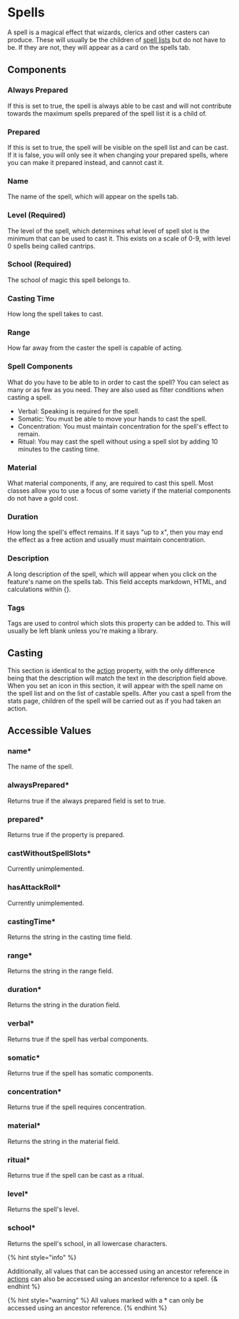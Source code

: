 # Spells

A spell is a magical effect that wizards, clerics and other casters can produce. These will usually be the children of [spell lists](spell-list.md) but do not have to be. If they are not, they will appear as a card on the spells tab.

## Components

### Always Prepared

If this is set to true, the spell is always able to be cast and will not contribute towards the maximum spells prepared of the spell list it is a child of.

### Prepared

If this is set to true, the spell will be visible on the spell list and can be cast. If it is false, you will only see it when changing your prepared spells, where you can make it prepared instead, and cannot cast it.

### Name

The name of the spell, which will appear on the spells tab.

### Level \(Required\)

The level of the spell, which determines what level of spell slot is the minimum that can be used to cast it. This exists on a scale of 0-9, with level 0 spells being called cantrips.

### School \(Required\)

The school of magic this spell belongs to.

### Casting Time

How long the spell takes to cast.

### Range

How far away from the caster the spell is capable of acting.

### Spell Components

What do you have to be able to in order to cast the spell? You can select as many or as few as you need. They are also used as filter conditions when casting a spell.

* Verbal: Speaking is required for the spell.
* Somatic: You must be able to move your hands to cast the spell.
* Concentration: You must maintain concentration for the spell's effect to remain.
* Ritual: You may cast the spell without using a spell slot by adding 10 minutes to the casting time.

### Material

What material components, if any, are required to cast this spell. Most classes allow you to use a focus of some variety if the material components do not have a gold cost.

### Duration

How long the spell's effect remains. If it says "up to x", then you may end the effect as a free action and usually must maintain concentration.

### Description

A long description of the spell, which will appear when you click on the feature's name on the spells tab. This field accepts markdown, HTML, and calculations within {}.

### Tags

Tags are used to control which slots this property can be added to. This will usually be left blank unless you're making a library.

## Casting

This section is identical to the [action](action.md) property, with the only difference being that the description will match the text in the description field above. When you set an icon in this section, it will appear with the spell name on the spell list and on the list of castable spells. After you cast a spell from the stats page, children of the spell will be carried out as if you had taken an action.

## Accessible Values

### name\*

The name of the spell.

### alwaysPrepared\*

Returns true if the always prepared field is set to true.

### prepared\*

Returns true if the property is prepared.

### castWithoutSpellSlots\*

Currently unimplemented.

### hasAttackRoll\*

Currently unimplemented.

### castingTime\*

Returns the string in the casting time field.

### range\*

Returns the string in the range field.

### duration\*

Returns the string in the duration field.

### verbal\*

Returns true if the spell has verbal components.

### somatic\*

Returns true if the spell has somatic components.

### concentration\*

Returns true if the spell requires concentration.

### material\*

Returns the string in the material field.

### ritual\*

Returns true if the spell can be cast as a ritual.

### level\*

Returns the spell's level.

### school\*

Returns the spell's school, in all lowercase characters.

{% hint style="info" %}

Additionally, all values that can be accessed using an ancestor reference in [actions](action.md) can also be accessed using an ancestor reference to a spell. {& endhint %}

{% hint style="warning" %}
All values marked with a \* can only be accessed using an ancestor reference.
{% endhint %}

